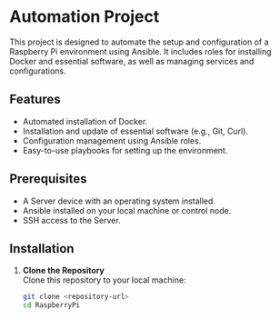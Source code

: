 # Automation Project

This project is designed to automate the setup and configuration of a Raspberry Pi environment using Ansible.
It includes roles for installing Docker and essential software, as well as managing services and configurations.

## Features

- Automated installation of Docker.
- Installation and update of essential software (e.g., Git, Curl).
- Configuration management using Ansible roles.
- Easy-to-use playbooks for setting up the environment.

## Prerequisites

- A Server device with an operating system installed.
- Ansible installed on your local machine or control node.
- SSH access to the Server.

## Installation

1. **Clone the Repository**  
   Clone this repository to your local machine:

   ```bash
   git clone <repository-url>
   cd RaspberryPi
